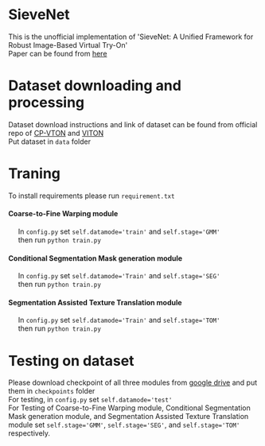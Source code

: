 # SieveNet #
This is the unofficial implementation of 'SieveNet: A Unified Framework for Robust Image-Based Virtual Try-On' </br>
Paper can be found from [here](https://arxiv.org/pdf/2001.06265.pdf)

# Dataset downloading and processing #
Dataset download instructions and link of dataset can be found from official repo of [CP-VTON](https://github.com/sergeywong/cp-vton) and [VITON](https://github.com/xthan/VITON) </br>
Put dataset in `data` folder

# Traning #
To install requirements please run `requirement.txt`
#### Coarse-to-Fine Warping module ####
&nbsp;&nbsp;&nbsp;&nbsp; In `config.py` set ```self.datamode='train'``` and ```self.stage='GMM'```
</br> &nbsp;&nbsp;&nbsp;&nbsp; then run ```python train.py```

####  Conditional Segmentation Mask generation module ####
&nbsp;&nbsp;&nbsp;&nbsp; In `config.py` set ```self.datamode='Train'``` and ```self.stage='SEG'```
</br> &nbsp;&nbsp;&nbsp;&nbsp; then run ```python train.py```

####  Segmentation Assisted Texture Translation module ####
&nbsp;&nbsp;&nbsp;&nbsp; In `config.py` set ```self.datamode='Train'``` and ```self.stage='TOM'```
</br> &nbsp;&nbsp;&nbsp;&nbsp; then run ```python train.py```

# Testing on dataset #
Please download checkpoint of all three modules from [google drive](www.google.com) and put them in `checkpoints` folder
</br>
For testing, in `config.py` set ```self.datamode='test'```
</br> For Testing of Coarse-to-Fine Warping module, Conditional Segmentation Mask generation module, and Segmentation Assisted Texture Translation module set ```self.stage='GMM'```, ```self.stage='SEG'```, and ```self.stage='TOM'``` respectively.

